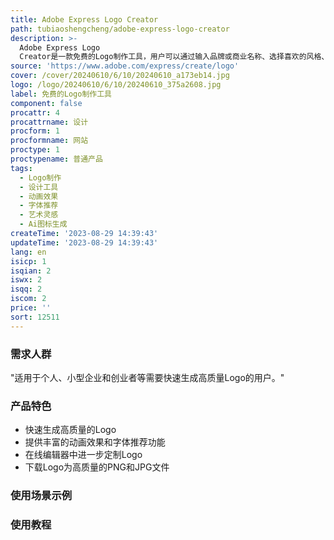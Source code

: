 ```yaml
---
title: Adobe Express Logo Creator
path: tubiaoshengcheng/adobe-express-logo-creator
description: >-
  Adobe Express Logo
  Creator是一款免费的Logo制作工具，用户可以通过输入品牌或商业名称、选择喜欢的风格、图标和字体等，快速生成高质量的Logo。该工具还提供了丰富的动画效果和字体推荐功能，用户可以在在线编辑器中进一步定制Logo，并将其下载为高质量的PNG和JPG文件，方便在各种平台上使用。
source: 'https://www.adobe.com/express/create/logo'
cover: /cover/20240610/6/10/20240610_a173eb14.jpg
logo: /logo/20240610/6/10/20240610_375a2608.jpg
label: 免费的Logo制作工具
component: false
procattr: 4
procattrname: 设计
procform: 1
procformname: 网站
proctype: 1
proctypename: 普通产品
tags:
  - Logo制作
  - 设计工具
  - 动画效果
  - 字体推荐
  - 艺术灵感
  - Ai图标生成
createTime: '2023-08-29 14:39:43'
updateTime: '2023-08-29 14:39:43'
lang: en
isicp: 1
isqian: 2
iswx: 2
isqq: 2
iscom: 2
price: ''
sort: 12511
---
```




### 需求人群
"适用于个人、小型企业和创业者等需要快速生成高质量Logo的用户。"

### 产品特色
* 快速生成高质量的Logo
* 提供丰富的动画效果和字体推荐功能
* 在线编辑器中进一步定制Logo
* 下载Logo为高质量的PNG和JPG文件

### 使用场景示例


### 使用教程


  
